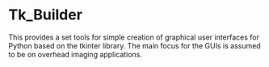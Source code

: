 Tk_Builder
==========

This provides a set tools for simple creation of graphical user interfaces for Python based 
on the tkinter library. The main focus for the GUIs is assumed to be on overhead imaging 
applications.
